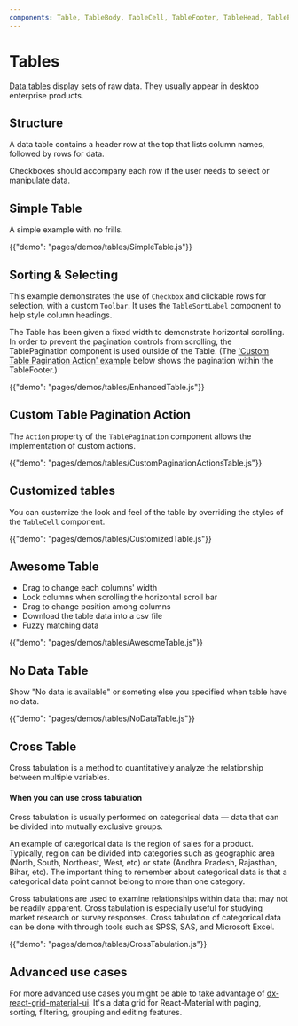 ```yaml
---
components: Table, TableBody, TableCell, TableFooter, TableHead, TablePagination, TableRow, TableSortLabel, AbundantCrossTabulation, CrossTabulation, AwesomeTable
---
```


# Tables

[Data tables](https://material.io/guidelines/components/data-tables.html) display sets of raw data.
They usually appear in desktop enterprise products.

## Structure

A data table contains a header row at the top that lists column names, followed by rows for data.

Checkboxes should accompany each row if the user needs to select or manipulate data.

## Simple Table

A simple example with no frills.

{{"demo": "pages/demos/tables/SimpleTable.js"}}

## Sorting & Selecting

This example demonstrates the use of `Checkbox` and clickable rows for selection, with a custom `Toolbar`. It uses the `TableSortLabel` component to help style column headings.

The Table has been given a fixed width to demonstrate horizontal scrolling. In order to prevent the pagination controls from scrolling, the TablePagination component is used outside of the Table. (The ['Custom Table Pagination Action' example](#custom-table-pagination-action) below shows the pagination within the TableFooter.)

{{"demo": "pages/demos/tables/EnhancedTable.js"}}

## Custom Table Pagination Action

The `Action` property of the `TablePagination` component allows the implementation of
custom actions.

{{"demo": "pages/demos/tables/CustomPaginationActionsTable.js"}}

## Customized tables

You can customize the look and feel of the table by overriding the styles of the `TableCell` component.

{{"demo": "pages/demos/tables/CustomizedTable.js"}}

## Awesome Table

* Drag to change each columns' width
* Lock columns when scrolling the horizontal scroll bar
* Drag to change position among columns
* Download the table data into a csv file
* Fuzzy matching data

{{"demo": "pages/demos/tables/AwesomeTable.js"}}

## No Data Table

Show "No data is available" or someting else you specified when table have no data. 

{{"demo": "pages/demos/tables/NoDataTable.js"}}

## Cross Table

Cross tabulation is a method to quantitatively analyze the relationship between multiple variables.

#### When you can use cross tabulation
Cross tabulation is usually performed on categorical data — data that can be divided into mutually exclusive groups.

An example of categorical data is the region of sales for a product. Typically, region can be divided into categories such as geographic area (North, South, Northeast, West, etc) or state (Andhra Pradesh, Rajasthan, Bihar, etc). The important thing to remember about categorical data is that a categorical data point cannot belong to more than one category.

Cross tabulations are used to examine relationships within data that may not be readily apparent. Cross tabulation is especially useful for studying market research or survey responses. Cross tabulation of categorical data can be done with through tools such as SPSS, SAS, and Microsoft Excel.

{{"demo": "pages/demos/tables/CrossTabulation.js"}}

## Advanced use cases

For more advanced use cases you might be able to take advantage of [dx-react-grid-material-ui](https://devexpress.github.io/devextreme-reactive/react/grid/). It's a data grid for React-Material with paging, sorting, filtering, grouping and editing features.

